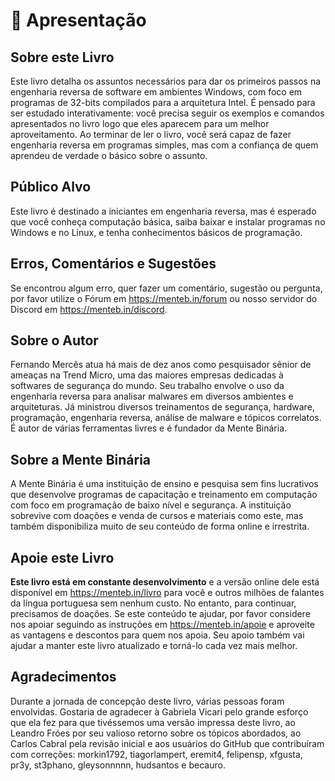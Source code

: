 # 🙌 Apresentação

## Sobre este Livro

Este livro detalha os assuntos necessários para dar os primeiros passos na engenharia reversa de software em ambientes Windows, com foco em programas de 32-bits compilados para a arquitetura Intel. É pensado para ser estudado interativamente: você precisa seguir os exemplos e comandos apresentados no livro logo que eles aparecem para um melhor aproveitamento. Ao terminar de ler o livro, você será capaz de fazer engenharia reversa em programas simples, mas com a confiança de quem aprendeu de verdade o básico sobre o assunto.

## Público Alvo

Este livro é destinado a iniciantes em engenharia reversa, mas é esperado que você conheça computação básica, saiba baixar e instalar programas no Windows e no Linux, e tenha conhecimentos básicos de programação.

## Erros, Comentários e Sugestões

Se encontrou algum erro, quer fazer um comentário, sugestão ou pergunta, por favor utilize o Fórum em https://menteb.in/forum ou nosso servidor do Discord em https://menteb.in/discord.

## Sobre o Autor

Fernando Mercês atua há mais de dez anos como pesquisador sênior de ameaças na Trend Micro, uma das maiores empresas dedicadas à softwares de segurança do mundo. Seu trabalho envolve o uso da engenharia reversa para analisar malwares em diversos ambientes e arquiteturas. Já ministrou diversos treinamentos de segurança, hardware, programação, engenharia reversa, análise de malware e tópicos correlatos. É autor de várias ferramentas livres e é fundador da Mente Binária.

## Sobre a Mente Binária

A Mente Binária é uma instituição de ensino e pesquisa sem fins lucrativos que desenvolve programas de capacitação e treinamento em computação com foco em programação de baixo nível e segurança. A instituição sobrevive com doações e venda de cursos e materiais como este, mas também disponibiliza muito de seu conteúdo de forma online e irrestrita.

## Apoie este Livro

**Este livro está em constante desenvolvimento** e a versão online dele está disponível em https://menteb.in/livro para você e outros milhões de falantes da língua portuguesa sem nenhum custo. No entanto, para continuar, precisamos de doações. Se este conteúdo te ajudar, por favor considere nos apoiar seguindo as instruções em https://menteb.in/apoie e aproveite as vantagens e descontos para quem nos apoia. Seu apoio também vai ajudar a manter este livro atualizado e torná-lo cada vez mais melhor.

## Agradecimentos

Durante a jornada de concepção deste livro, várias pessoas foram envolvidas. Gostaria de agradecer à Gabriela Vicari pelo grande esforço que ela fez para que tivéssemos uma versão impressa deste livro, ao Leandro Fróes por seu valioso retorno sobre os tópicos abordados, ao Carlos Cabral pela revisão inicial e aos usuários do GitHub que contribuíram com correções: morkin1792, tiagorlampert, eremit4, felipensp, xfgusta, pr3y, st3phano, gleysonnnnn, hudsantos e becauro.
